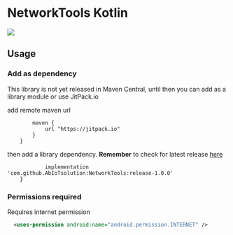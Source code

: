 # NetworkTools Kotlin
[![](https://jitpack.io/v/AbIoTsolution/NetworkTools.svg)](https://jitpack.io/#AbIoTsolution/NetworkTools)


## Usage

### Add as dependency
This library is not yet released in Maven Central, until then you can add as a library module or use JitPack.io

add remote maven url

``` repositories {
        maven {
            url "https://jitpack.io"
        }
    }
```
then add a library dependency. **Remember** to check for latest release [here](https://github.com/AbIoTsolution/NetworkTools/releases) 

``` dependencies {
	        implementation 'com.github.AbIoTsolution:NetworkTools:release-1.0.0'
    }
```

### Permissions required
Requires internet permission
```xml
  <uses-permission android:name="android.permission.INTERNET" />
```
